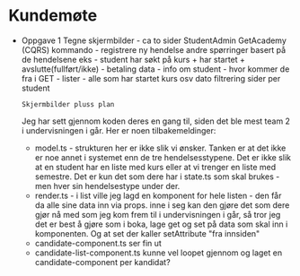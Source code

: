 # Kundemøte

- Oppgave 1
  Tegne skjermbilder - ca to sider
  StudentAdmin GetAcademy (CQRS)
  kommando - registrere ny hendelse andre spørringer basert på de hendelsene
  eks - student har søkt på kurs + har startet + avslutte(fullført/ikke) - betaling
  data - info om student - hvor kommer de fra i GET -
  lister - alle som har startet kurs osv dato filtrering
  sider per student

      Skjermbilder pluss plan

      
      


  Jeg har sett gjennom koden deres en gang til, siden det ble mest team 2 i undervisningen i går. Her er noen tilbakemeldinger:

  * model.ts - strukturen her er ikke slik vi ønsker. Tanken er at det ikke er noe annet i systemet enn de tre hendelsesstypene. Det er ikke slik at en student har en liste med kurs eller at vi trenger en liste med semestre. Det er kun det som dere har i state.ts som skal brukes - men hver sin hendelsestype under der.
  * render.ts - i list ville jeg lagd en komponent for hele listen - den får da alle sine data inn via props. inne i seg kan den gjøre det som dere gjør nå med <candidate-list-component>
  som jeg kom frem til i undervisningen i går, så tror jeg det er best å gjøre som i boka, lage get og set på data som skal inn i komponenten. Og at set der kaller setAttribute "fra innsiden"
  * candidate-component.ts ser fin ut
  * candidate-list-component.ts kunne vel loopet gjennom og laget en candidate-component per kandidat?
